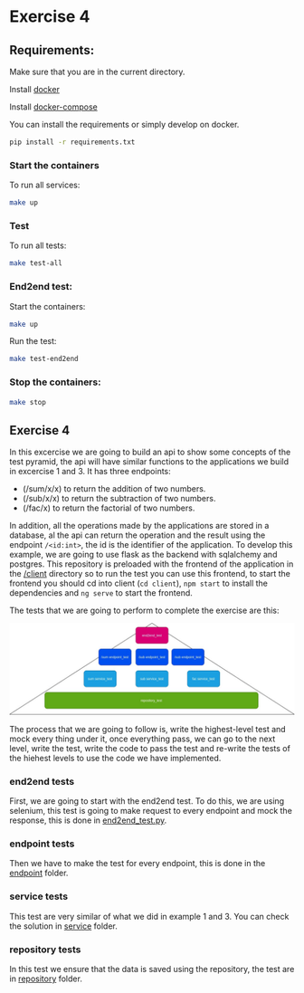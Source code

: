 # Exercise 4

## Requirements:

Make sure that you are in the current directory.

Install [docker](https://docs.docker.com/engine/install/)

Install [docker-compose](https://docs.docker.com/compose/install/)

You can install the requirements or simply develop on docker.
```sh
pip install -r requirements.txt

```
### Start the containers

To run all services:
```sh
make up
```
### Test

To run all tests:
```sh
make test-all
```

### End2end test:

Start the containers:

```sh
make up
```

Run the test:

```sh
make test-end2end
```
### Stop the containers:

```sh
make stop
```
## Exercise 4

In this excercise we are going to build an api to show some concepts of the test pyramid, the api will have similar functions to the applications we build in excercise 1 and 3. It has three endpoints:

- (/sum/x/x) to return the addition of two numbers.
- (/sub/x/x) to return the subtraction of two numbers.
- (/fac/x) to return the factorial of two numbers.

In addition, all the operations made by the applications are stored in a database, al the api can return the operation and the result using the endpoint ```/<id:int>```, the id is the identifier of the application.
To develop this example, we are going to use flask as the backend with sqlalchemy and postgres. This repository is preloaded with the frontend of the application in the [/client](./client) directory so to run the test you can use this frontend, to start the frontend you should cd into client (```cd client```), ```npm start``` to install the dependencies and ```ng serve``` to start the frontend.

The tests that we are going to perform to complete the exercise are this:

![Test](./../docs/static/images/test_4.jpg)

The process that we are going to follow is, write the highest-level test and mock every thing under it, once everything pass, we can go to the next level, write the test, write the code to pass the test and re-write the tests of the hiehest levels to use the code we have implemented.

### end2end tests

First, we are going to start with the end2end test. To do this, we are using selenium, this test is going to make request to every endpoint and mock the response, this is done in [end2end_test.py](api/test/end2end/end2end_test.py).

### endpoint tests

Then we have to make the test for every endpoint, this is done in the [endpoint](api/test/endpoints) folder.

### service tests

This test are very similar of what we did in example 1 and 3. You can check the solution in [service](api/test/services) folder.

### repository tests

In this test we ensure that the data is saved using the repository, the test are in [repository](api/test/repository) folder.
